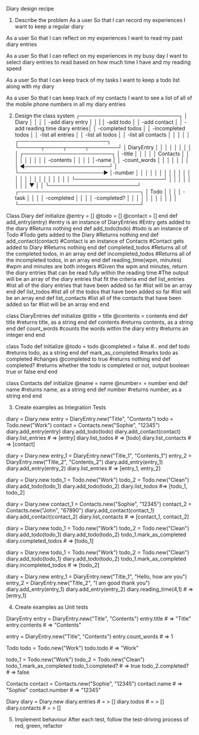 Diary design recipe

1. Describe the problem
  As a user
  So that I can record my experiences
  I want to keep a regular diary

  As a user
  So that I can reflect on my experiences
  I want to read my past diary entries

  As a user
  So that I can reflect on my experiences in my busy day
  I want to select diary entries to read based on how much time I have and my reading speed

  As a user
  So that I can keep track of my tasks
  I want to keep a todo list along with my diary

  As a user
  So that I can keep track of my contacts
  I want to see a list of all of the mobile phone numbers in all my diary entries

  2. Design the class system
                                              ┌───────────────────────────┐
                                              │   Diary                   │
                                              │                           │
                                              │ -add diary entry          │
                                              │                           |
                                              │ -add todo                 │
                                              │ -add contact              │
                                              │ -add reading time diary entries│
                                              │ -completed todos          │
                                              │ -incompleted todos        │
                                              │ -list all entries         │
                                              │ -list all todos           │
                                              │ -list all contacts        │
                                              │                           │
                                              │                           │
  ┌────────────────────────┐                   └──────┬─────┬─────┬────────┘
  │    DiaryEntry          │                          │     │     │
  │                        │                          │     │     │                          ┌────────────────────────┐
  │ -title                 │                          │     │     │                          │   Contacts             │
  │                        │                          │     │     │                          │                        │
  │ -contents              │                          │     │     │                          │-name                   │
  │ -count_words           │                          │     │     │                          │                        │
  │                        │  ◄───────────────────────┘     │     └───────────────────────►  │-number                 │
  │                        │                                │                                │                        │
  │                        │                                │                                │                        │
  │                        │                                │                                │                        │
  │                        │                                │                                │                        │
  │                        │                                │                                └────────────────────────┘
  │                        │                                │
  │                        │                                │
  │                        │                                ▼
  │                        │
  └────────────────────────┘               ┌─────────────────────────────────┐
                                          │  Todo                           │
                                          │                                 │
                                          │ -task                           │
                                          │                                 │
                                          │ -completed                      │
                                          │                                 │
                                          │ -completed?                     │
                                          │                                 │
                                          │                                 │
                                          │                                 │
                                          │                                 │
                                          │                                 │
                                          └─────────────────────────────────┘

  Class Diary
    def initialize
      @entry = []
      @todo = []
      @contact = []
    end
    def add_entry(entry) #entry is an instance of DiaryEntries
      #Entry gets added to the diary
      #Returns nothing
    end
    def add_todo(todo) #todo is an instance of Todo
      #Todo gets added to the Diary
      #Returns nothing
    end
    def add_contact(contact) #Contact is an instance of Contacts
      #Contact gets added to Diary
      #Returns nothing
    end
    def completed_todos
      #Returns all of the completed todos, in an array
    end
    def incompleted_todos
      #Returns all of the incompleted todos, in an array
    end
    def reading_time(wpm, minutes) #wpm and minutes are both integers
      #Given the wpm and minutes, return the diary entries that can be read fully within the reading time
      #The output will be an array of the diary entries that fit the criteria
    end
    def list_entries
      #list all of the diary entries that have been added so far
      #list will be an array
    end
    def list_todos
      #list all of the todos that have been added so far
      #list will be an array
    end
    def list_contacts
      #list all of the contacts that have been added so far
      #list will be an array
    end
  end

  class DiaryEntries
    def initialize
      @title = title
      @contents = contents
    end
    def title
      #returns title, as a string
    end
    def contents
      #returns contents, as a string
    end
    def count_words
      #counts the words within the diary entry
      #returns an integer
    end
  end

  class Todo
    def initialize
      @todo = todo
      @completed = false
      #..
    end
    def todo
      #returns todo, as a string
    end
    def mark_as_completed
      #marks todo as completed
      #changes @completed to true
      #returns nothing
    end
    def completed?
      #returns whether the todo is completed or not, output boolean true or false
    end
  end

  class Contacts
    def initialize
      @name = name
      @number= = number
    end
    def name
      #returns name, as a string
    end
    def number
      #returns number, as a string
    end
  end


3. Create examples as Integration Tests

  diary = Diary.new
  entry = DiaryEntry.new("Title", "Contents")
  todo = Todo.new("Work")
  contact = Contacts.new("Sophie", "12345")
  diary.add_entry(entry)
  diary.add_todo(todo)
  diary.add_contact(contact)
  diary.list_entries # => [entry]
  diary.list_todos # => [todo]
  diary.list_contacts # => [contact]

  diary = Diary.new
  entry_1 = DiaryEntry.new("Title_1", "Contents_1")
  entry_2 = DiaryEntry.new("Title_2", "Contents_2")
  diary.add_entry(entry_1)
  diary.add_entry(entry_2)
  diary.list_entries # => [entry_1, entry_2]

  diary = Diary.new
  todo_1 = Todo.new("Work")
  todo_2 = Todo.new("Clean")
  diary.add_todo(todo_1)
  diary.add_todo(todo_2)
  diary.list_todos #=> [todo_1, todo_2]

  diary = Diary.new
  contact_1 = Contacts.new("Sophie", "12345")
  contact_2 = Contacts.new("John", "67890")
  diary.add_contact(contact_1)
  diary.add_contact(contact_2)
  diary.list_contacts # => [contact_1, contact_2]

  diary = Diary.new
  todo_1 = Todo.new("Work")
  todo_2 = Todo.new("Clean")
  diary.add_todo(todo_1)
  diary.add_todo(todo_2)
  todo_1.mark_as_completed
  diary.completed_todos # => [todo_1]

  diary = Diary.new
  todo_1 = Todo.new("Work")
  todo_2 = Todo.new("Clean")
  diary.add_todo(todo_1)
  diary.add_todo(todo_2)
  todo_1.mark_as_completed
  diary.incompleted_todos # => [todo_2]

  diary = Diary.new
  entry_1 = DiaryEntry.new("Title_1", "Hello, how are you")
  entry_2 = DiaryEntry.new("Title_2", "I am good thank you")
  diary.add_entry(entry_1)
  diary.add_entry(entry_2)
  diary.reading_time(4,1) # => [entry_1]


4. Create examples as Unit tests

  DiaryEntry
  entry = DiaryEntry.new("Title", "Contents")
  entry.title # => "Title"
  entry.contents # => "Contents"

  entry = DiaryEntry.new("Title", "Contents")
  entry.count_words # => 1

  Todo
  todo = Todo.new("Work")
  todo.todo # => "Work"

  todo_1 = Todo.new("Work")
  todo_2 = Todo.new("Clean")
  todo_1.mark_as_completed
  todo_1.completed? # => true
  todo_2.completed? # => false

  Contacts
  contact = Contacts.new("Sophie", "12345")
  contact.name # => "Sophie"
  contact.number # => "12345"

  Diary
  diary = Diary.new
  diary.entries # = > []
  diary.todos # = > []
  diary.contacts # = > []

5. Implement behaviour
  After each test, follow the test-driving process of red, green, refactor



